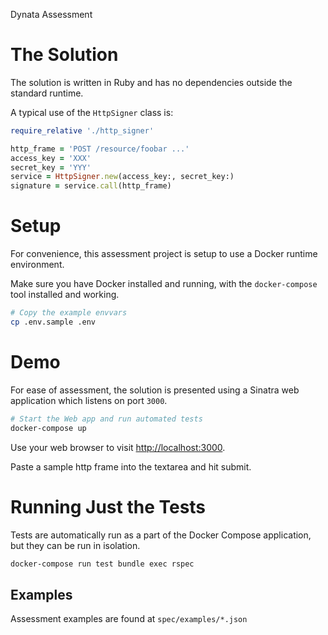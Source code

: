 Dynata Assessment

# The Solution

The solution is written in Ruby and has no dependencies outside the standard runtime.

A typical use of the `HttpSigner` class is:

```ruby
require_relative './http_signer'

http_frame = 'POST /resource/foobar ...'
access_key = 'XXX'
secret_key = 'YYY'
service = HttpSigner.new(access_key:, secret_key:)
signature = service.call(http_frame)
```

# Setup

For convenience, this assessment project is setup to use a Docker runtime environment.

Make sure you have Docker installed and running, with the `docker-compose` tool installed and working.

```bash
# Copy the example envvars
cp .env.sample .env
```

# Demo

For ease of assessment, the solution is presented using a Sinatra web application which listens on port `3000`.

```bash
# Start the Web app and run automated tests
docker-compose up
```

Use your web browser to visit [http://localhost:3000](http://localhost:3000/).

Paste a sample http frame into the textarea and hit submit.

# Running Just the Tests

Tests are automatically run as a part of the Docker Compose application, but they can be run in isolation.

```bash
docker-compose run test bundle exec rspec
```

## Examples

Assessment examples are found at `spec/examples/*.json`

